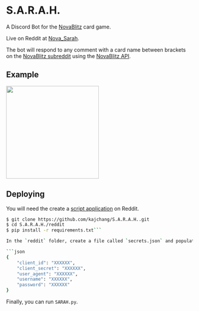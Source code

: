 # S.A.R.A.H.

A Discord Bot for the [NovaBlitz](https://novablitz.com/) card game.

Live on Reddit at [Nova_Sarah](https://www.reddit.com/user/Nova_Sarah).

The bot will respond to any comment with a card name between brackets on the [NovaBlitz subreddit](https://reddit.com/r/NovaBlitz) using the [NovaBlitz API](https://documenter.getpostman.com/view/4967569/RWTivyzL).

## Example

<img src="https://github.com/kajchang/SARAH/raw/master/reddit/images/example.png" height="250"/>


## Deploying

You will need the create a [script application](https://github.com/reddit-archive/reddit/wiki/OAuth2-Quick-Start-Example#first-steps) on Reddit.

```bash
$ git clone https://github.com/kajchang/S.A.R.A.H..git
$ cd S.A.R.A.H./reddit
$ pip install -r requirements.txt```

In the `reddit` folder, create a file called `secrets.json` and populate it with the authentication data:

```json
{
	"client_id": "XXXXXX",
	"client_secret": "XXXXXX",
	"user_agent": "XXXXXX",
	"username": "XXXXXX",
	"password": "XXXXXX"
}
```

Finally, you can run `SARAH.py`.
